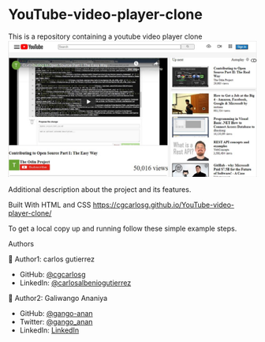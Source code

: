# YouTube-video-player-clone
This is a repository containing a youtube video player clone
![name-of-you-image](https://github.com/cgcarlosg/YouTube-video-player-clone/blob/feature-branch/images/projectsnapshot.jpg)

Additional description about the project and its features.

Built With
HTML and CSS
https://cgcarlosg.github.io/YouTube-video-player-clone/

To get a local copy up and running follow these simple example steps.

Authors

👤 Author1: carlos gutierrez
- GitHub: [@cgcarlosg](https://github.com/cgcarlosg)
- LinkedIn: [@carlosalbeniogutierrez](www.linkedin.com/in/carlosalbeniogutierrez)

👤 Author2: Galiwango Ananiya
- GitHub: [@gango-anan](https://github.com/gango-anan)
- Twitter: [@gango_anan](https://twitter.com/gango_anan)
- LinkedIn: [LinkedIn](https://www.linkedin.com/in/galiwango-ananiya-0800821b4/)


